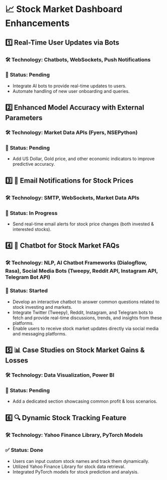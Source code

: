 # 📈 Stock Market Dashboard Enhancements

## 1️⃣ Real-Time User Updates via Bots

### 🛠️ **Technology:** Chatbots, WebSockets, Push Notifications

### 🚧 **Status:** Pending

- Integrate AI bots to provide real-time updates to users.
- Automate handling of new user onboarding and queries.

## 2️⃣ Enhanced Model Accuracy with External Parameters

### 🛠️ **Technology:** Market Data APIs (Fyers, NSEPython)

### 🚧 **Status:** Pending

- Add US Dollar, Gold price, and other economic indicators to improve predictive accuracy.

## 3️⃣ 📩 Email Notifications for Stock Prices

### 🛠️ **Technology:** SMTP, WebSockets, Market Data APIs

### 🚀 **Status:** In Progress

- Send real-time email alerts for stock price changes (both invested & interested stocks).

## 4️⃣ 🤖 Chatbot for Stock Market FAQs

### 🛠️ **Technology:** NLP, AI Chatbot Frameworks (Dialogflow, Rasa), Social Media Bots (Tweepy, Reddit API, Instagram API, Telegram Bot API)

### 🚀 **Status:** Started

- Develop an interactive chatbot to answer common questions related to stock investing and markets.
- Integrate Twitter (Tweepy), Reddit, Instagram, and Telegram bots to fetch and provide real-time discussions, trends, and insights from these platforms.
- Enable users to receive stock market updates directly via social media and messaging platforms.

## 5️⃣ 📊 Case Studies on Stock Market Gains & Losses

### 🛠️ **Technology:** Data Visualization, Power BI

### 🚧 **Status:** Pending

- Add a dedicated section showcasing common profit & loss scenarios.

## 6️⃣ 🔍 Dynamic Stock Tracking Feature

### 🛠️ **Technology:** Yahoo Finance Library, PyTorch Models

### ✅ **Status:** Done

- Users can input custom stock names and track them dynamically.
- Utilized Yahoo Finance Library for stock data retrieval.
- Integrated PyTorch models for stock prediction and analysis.
